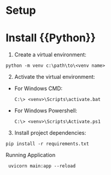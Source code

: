# Setup

# Install {{Python}} 
1. Create a virtual environment:
```
python -m venv c:\path\to\<venv name>
```    
2. Activate the virtual environment:
- For Windows CMD:
  ```
  C:\> <venv>\Scripts\activate.bat
  ```
- For Windows Powershell:
  ```
  C:\> <venv>\Scripts\Activate.ps1
  ```
3. Install project dependencies:
```
pip install -r requirements.txt
```

Running Application
```
 uvicorn main:app --reload
```
